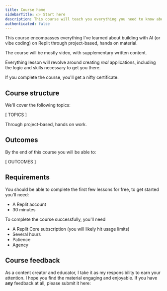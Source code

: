 ```yaml
---
title: Course home
sidebarTitle: 👉 Start here
description: This course will teach you everything you need to know about vibe coding on Replit.
authenticated: false
---
```


This course encompasses everything I've learned about building with AI (or vibe coding) on Replit through project-based, hands on material.

The course will be mostly video, with supplementary written content.

Everything lesson will revolve around creating _real_ applications, including the logic and skills necessary to get you there.

If you complete the course, you'll get a nifty certificate.

## Course structure

We'll cover the following topics:

[ TOPICS ]

Through project-based, hands on work. 

## Outcomes

By the end of this course you will be able to:

[ OUTCOMES ]

## Requirements

You should be able to complete the first few lessons for free, to get started you'll need:

- A Replit account
- 30 minutes

To complete the course successfully, you'll need

- A Replit Core subscription (you will likely hit usage limits)
- Several hours
- Patience
- Agency

## Course feedback

As a content creator and educator, I take it as my responsibility to earn your attention. I hope you find the material engaging and enjoyable. If you have **any** feedback at all, please submit it here:

